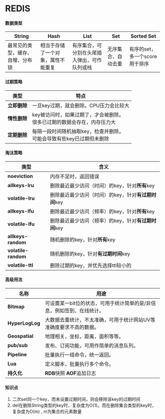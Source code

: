 # REDIS


#### 数据类型

| String                           | Hash                               | List                                         | Set                | Sorted Set                     |
| -------------------------------- | ---------------------------------- | -------------------------------------------- | ------------------ | ------------------------------ |
| 最常见的类型，缓存、自增、分布锁 | 相当于存储了一个对象，属性不能重复 | 有序集合，可分别在头尾插入弹出，可作队列或栈 | 无序集合，自动去重 | 有序的set，多一个score用于排序 |

#### 过期策略

| 类型 | 特点 |
| ---- | ---- |
| **立即删除** | 一旦key过期，就会删除。CPU压力会比较大 |
| **惰性删除** | key被访问时，如果过期了，才会被删除。<br>很多已过期的数据会存在，内存压力大 |
| **定期删除** | 每隔一段时间随机抽取key，检查并删除。<br>可能会导致有些key已过期但未删除 |

#### 淘汰策略

| 类型 | 含义 |
| -------------- | ------------------------ |
| **noeviction** | 内存不足时，返回错误 |
| **allkeys-lru** | 删除最近最少访问（时间）的key，针对**所有**key |
| **volatile-lru** | 删除最近最少访问（时间）的key，针对**有过期时间**key |
| **allkeys-lfu** | 删除最近最少访问（频率）的key，针对**所有**key |
| **volatile-lfu** | 删除最近最少访问（频率）的key，针对**有过期时间**key |
| **allkeys-random** | 随机删除的key，针对**所有**key |
| **volatile-random** | 随机删除的key，针对**有过期时间**key |
| **volatile-ttl** | 删除过期的key，并优先选择ttl较小的 |

#### 高级用法

| 名称            | 用途                                                         |
| --------------- | ------------------------------------------------------------ |
| **Bitmap**      | 可设置某一bit位的状态，可用于统计简单的是/非信息，例如签到、在线统计。 |
| **HyperLogLog** | 大数据去重统计，不太准确，可用于统计网站UV等准确度要求不高的数据。 |
| **Geospatial**  | 地理相关，坐标，距离，面积等等。                             |
| **pub/sub**     | 发布、订阅功能，可用作简单的消息队列。                        |
| **Pipeline**    | 批量执行一组命令，统一返回。                                 |
| **Lua**         | 定义脚本，批量执行多个命令。                                 |
| **持久化**      | **RDB**快照 **AOF**追加日志                                  |



#### 知识点

1.  二次set同一个key，而未设置过期时间，则会移除该key的过期时间
2. del在删除String类型的key时，复杂度为O(1)。而在删除集合类型的key时，复杂度为O(m) , m为集合的元素数量
